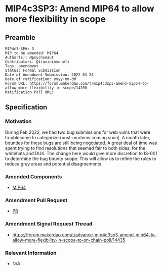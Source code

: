 # MIP4c3SP3: Amend MIP64 to allow more flexibility in scope


## Preamble

```
MIP4c3-SP#: 3
MIP to be amended: MIP64
Author(s): @psychonaut
Contributors: @travinimmunefi
Tags: amendment
Status: Formal Submission
Date of Amendment Submission: 2022-03-24
Date of ratification: yyyy-mm-dd
Forum URL: https://forum.makerdao.com/t/mip4c3sp3-amend-mip64-to-allow-more-flexibility-in-scope/14200
Ratification Poll URL: 
```
## Specification

### Motivation

During Feb 2022, we had two bug submissions for web vulns that were troublesome to categorize (post-mortems coming soon). A month later, bounties for these bugs are still being negotiated. A great deal of time was spent trying to find resolutions that seemed fair to both sides, for the whitehats and DUX. The change here would give more discretion to IS-001 to determine the bug bounty scope. This will allow us to refine the rules to reduce gray areas and potential disagreements.

### Amended Components

- [MIP64](https://mips.makerdao.com/mips/details/MIP64)

### Amendment Pull Request

- [PR](https://github.com/makerdao/mips/pull/507)

### Amendment Signal Request Thread

- https://forum.makerdao.com/t/advance-mip4c3sp3-amend-mip64-to-allow-more-flexibility-in-scope-to-on-chain-poll/14435

### Relevant Information

- N/A
